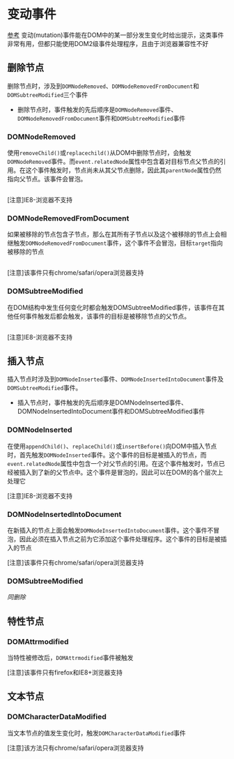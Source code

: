 # 变动事件

[参考](https://www.cnblogs.com/yhl-0822/articles/7818930.html)
变动(mutation)事件能在DOM中的某一部分发生变化时给出提示，这类事件非常有用，但都只能使用DOM2级事件处理程序，且由于浏览器兼容性不好

## 删除节点

删除节点时，涉及到`DOMNodeRemoved`、`DOMNodeRemovedFromDocument`和`DOMSubtreeModified`三个事件
* 删除节点时，事件触发的先后顺序是`DOMNodeRemoved`事件、`DOMNodeRemovedFromDocument`事件和`DOMSubtreeModified`事件

### DOMNodeRemoved

使用`removeChild()`或`replacechild()`从DOM中删除节点时，会触发`DOMNodeRemoved`事件。而`event.relatedNode`属性中包含着对目标节点父节点的引用。在这个事件触发时，节点尚未从其父节点删除，因此其`parentNode`属性仍然指向父节点。该事件会冒泡。

```html
```
[注意]IE8-浏览器不支持

### DOMNodeRemovedFromDocument

如果被移除的节点包含子节点，那么在其所有子节点以及这个被移除的节点上会相继触发`DOMNodeRemovedFromDocument`事件，这个事件不会冒泡，目标`target`指向被移除的节点

```html
```
[注意]该事件只有chrome/safari/opera浏览器支持

### DOMSubtreeModified

在DOM结构中发生任何变化时都会触发DOMSubtreeModified事件，该事件在其他任何事件触发后都会触发，该事件的目标是被移除节点的父节点。

```html
```
[注意]IE8-浏览器不支持

## 插入节点

插入节点时涉及到`DOMNodeInserted`事件、`DOMNodeInsertedIntoDocument`事件及`DOMSubtreeModified`事件。

* 插入节点时，事件触发的先后顺序是DOMNodeInserted事件、DOMNodeInsertedIntoDocument事件和DOMSubtreeModified事件　

### DOMNodeInserted

在使用`appendChild()`、`replaceChild()`或`insertBefore()`向DOM中插入节点时，首先触发`DOMNodeInserted`事件。这个事件的目标是被插入的节点，而`event.relatedNode`属性中包含一个对父节点的引用。在这个事件触发时，节点已经被插入到了新的父节点中。这个事件是冒泡的，因此可以在DOM的各个层次上处理它

[注意]IE8-浏览器不支持

### DOMNodeInsertedIntoDocument

在新插入的节点上面会触发`DOMNodeInsertedIntoDocument`事件。这个事件不冒泡，因此必须在插入节点之前为它添加这个事件处理程序。这个事件的目标是被插入的节点

[注意]该事件只有chrome/safari/opera浏览器支持

### DOMSubtreeModified

*同删除*

## 特性节点

### DOMAttrmodified

当特性被修改后，`DOMAttrmodified`事件被触发

[注意]该事件只有firefox和IE8+浏览器支持

## 文本节点

### DOMCharacterDataModified

当文本节点的值发生变化时，触发`DOMCharacterDataModified`事件

[注意]该方法只有chrome/safari/opera浏览器支持